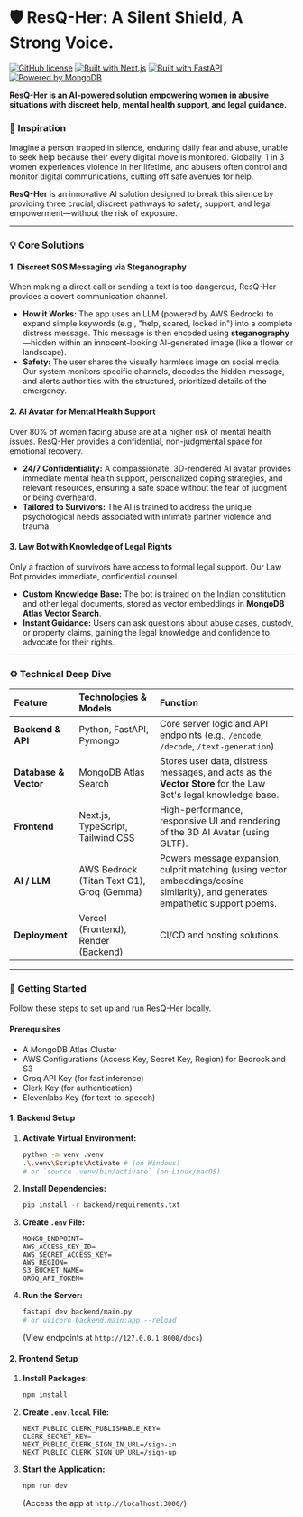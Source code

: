 # 🛡️ ResQ-Her: A Silent Shield, A Strong Voice.

[![GitHub license](https://img.shields.io/badge/license-MIT-blue.svg)](https://github.com/annu12340/Haven/blob/main/LICENSE)
[![Built with Next.js](https://img.shields.io/badge/Built%20with-Next.js-000000.svg)](https://nextjs.org/)
[![Built with FastAPI](https://img.shields.io/badge/Built%20with-FastAPI-009688.svg)](https://fastapi.tiangolo.com/)
[![Powered by MongoDB](https://img.shields.io/badge/Database-MongoDB-47A248.svg)](https://www.mongodb.com/atlas)

**ResQ-Her is an AI-powered solution empowering women in abusive situations with discreet help, mental health support, and legal guidance.**

### 🌟 Inspiration

Imagine a person trapped in silence, enduring daily fear and abuse, unable to seek help because their every digital move is monitored. Globally, 1 in 3 women experiences violence in her lifetime, and abusers often control and monitor digital communications, cutting off safe avenues for help.

**ResQ-Her** is an innovative AI solution designed to break this silence by providing three crucial, discreet pathways to safety, support, and legal empowerment—without the risk of exposure.

---

### 💡 Core Solutions

#### **1. Discreet SOS Messaging via Steganography**

When making a direct call or sending a text is too dangerous, ResQ-Her provides a covert communication channel.

* **How it Works:** The app uses an LLM (powered by AWS Bedrock) to expand simple keywords (e.g., "help, scared, locked in") into a complete distress message. This message is then encoded using **steganography**—hidden within an innocent-looking AI-generated image (like a flower or landscape).
* **Safety:** The user shares the visually harmless image on social media. Our system monitors specific channels, decodes the hidden message, and alerts authorities with the structured, prioritized details of the emergency.

#### **2. AI Avatar for Mental Health Support**

Over 80% of women facing abuse are at a higher risk of mental health issues. ResQ-Her provides a confidential, non-judgmental space for emotional recovery.

* **24/7 Confidentiality:** A compassionate, 3D-rendered AI avatar provides immediate mental health support, personalized coping strategies, and relevant resources, ensuring a safe space without the fear of judgment or being overheard.
* **Tailored to Survivors:** The AI is trained to address the unique psychological needs associated with intimate partner violence and trauma.

#### **3. Law Bot with Knowledge of Legal Rights**

Only a fraction of survivors have access to formal legal support. Our Law Bot provides immediate, confidential counsel.

* **Custom Knowledge Base:** The bot is trained on the Indian constitution and other legal documents, stored as vector embeddings in **MongoDB Atlas Vector Search**.
* **Instant Guidance:** Users can ask questions about abuse cases, custody, or property claims, gaining the legal knowledge and confidence to advocate for their rights.

---

### ⚙️ Technical Deep Dive

| Feature | Technologies & Models | Function |
| :--- | :--- | :--- |
| **Backend & API** | Python, FastAPI, Pymongo | Core server logic and API endpoints (e.g., `/encode`, `/decode`, `/text-generation`). |
| **Database & Vector** | MongoDB Atlas Search | Stores user data, distress messages, and acts as the **Vector Store** for the Law Bot's legal knowledge base. |
| **Frontend** | Next.js, TypeScript, Tailwind CSS | High-performance, responsive UI and rendering of the 3D AI Avatar (using GLTF). |
| **AI / LLM** | AWS Bedrock (Titan Text G1), Groq (Gemma) | Powers message expansion, culprit matching (using vector embeddings/cosine similarity), and generates empathetic support poems. |
| **Deployment** | Vercel (Frontend), Render (Backend) | CI/CD and hosting solutions. |

---

### 🚀 Getting Started

Follow these steps to set up and run ResQ-Her locally.

#### **Prerequisites**

* A MongoDB Atlas Cluster
* AWS Configurations (Access Key, Secret Key, Region) for Bedrock and S3
* Groq API Key (for fast inference)
* Clerk Key (for authentication)
* Elevenlabs Key (for text-to-speech)

#### **1. Backend Setup**

1.  **Activate Virtual Environment:**
    ```bash
    python -m venv .venv
    .\.venv\Scripts\Activate # (on Windows)
    # or `source .venv/bin/activate` (on Linux/macOS)
    ```
2.  **Install Dependencies:**
    ```bash
    pip install -r backend/requirements.txt
    ```
3.  **Create `.env` File:**
    ```
    MONGO_ENDPOINT=
    AWS_ACCESS_KEY_ID=
    AWS_SECRET_ACCESS_KEY=
    AWS_REGION=
    S3_BUCKET_NAME=
    GROQ_API_TOKEN=
    ```
4.  **Run the Server:**
    ```bash
    fastapi dev backend/main.py 
    # or uvicorn backend.main:app --reload
    ```
    (View endpoints at `http://127.0.0.1:8000/docs`)

#### **2. Frontend Setup**

1.  **Install Packages:**
    ```bash
    npm install
    ```
2.  **Create `.env.local` File:**
    ```
    NEXT_PUBLIC_CLERK_PUBLISHABLE_KEY=
    CLERK_SECRET_KEY=
    NEXT_PUBLIC_CLERK_SIGN_IN_URL=/sign-in
    NEXT_PUBLIC_CLERK_SIGN_UP_URL=/sign-up
    ```
3.  **Start the Application:**
    ```bash
    npm run dev
    ```
    (Access the app at `http://localhost:3000/`)
